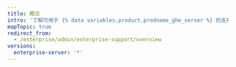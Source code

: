 ```yaml
---
title: 概览
intro: '了解可用于 {% data variables.product.prodname_ghe_server %} 的支持选项。'
mapTopic: true
redirect_from:
  - /enterprise/admin/enterprise-support/overview
versions:
  enterprise-server: '*'
---
```


